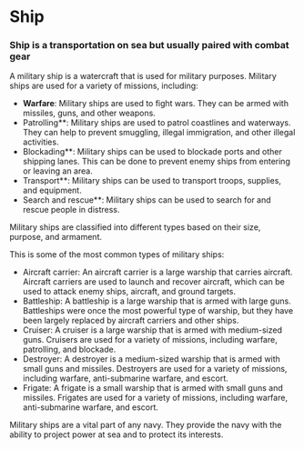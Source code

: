 # Ship
### Ship is a transportation on sea but usually paired with combat gear
A military ship is a watercraft that is used for military purposes. Military ships are used for a variety of missions, including:

- **Warfare**: Military ships are used to fight wars. They can be armed with missiles, guns, and other weapons.
- Patrolling**: Military ships are used to patrol coastlines and waterways. They can help to prevent smuggling, illegal immigration, and other illegal activities.
- Blockading**: Military ships can be used to blockade ports and other shipping lanes. This can be done to prevent enemy ships from entering or leaving an area.
- Transport**: Military ships can be used to transport troops, supplies, and equipment.
- Search and rescue**: Military ships can be used to search for and rescue people in distress.

Military ships are classified into different types based on their size, purpose, and armament.

This is some of the most common types of military ships:

- Aircraft carrier: An aircraft carrier is a large warship that carries aircraft. Aircraft carriers are used to launch and recover aircraft, which can be used to attack enemy ships, aircraft, and ground targets.
- Battleship: A battleship is a large warship that is armed with large guns. Battleships were once the most powerful type of warship, but they have been largely replaced by aircraft carriers and other ships.
- Cruiser: A cruiser is a large warship that is armed with medium-sized guns. Cruisers are used for a variety of missions, including warfare, patrolling, and blockade.
- Destroyer: A destroyer is a medium-sized warship that is armed with small guns and missiles. Destroyers are used for a variety of missions, including warfare, anti-submarine warfare, and escort.
- Frigate: A frigate is a small warship that is armed with small guns and missiles. Frigates are used for a variety of missions, including warfare, anti-submarine warfare, and escort.

Military ships are a vital part of any navy. They provide the navy with the ability to project power at sea and to protect its interests.
